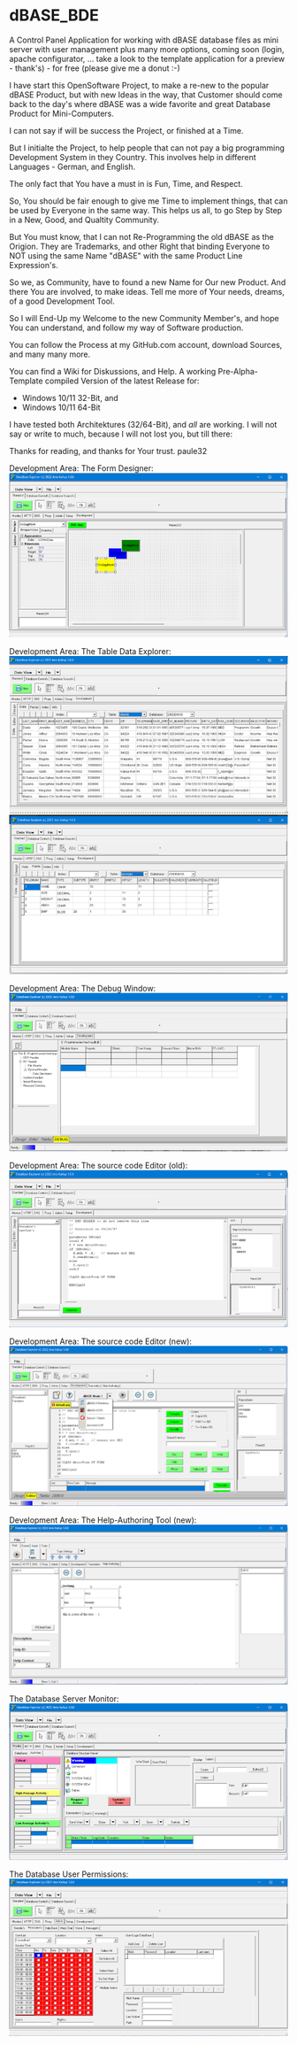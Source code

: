 # dBASE_BDE
A Control Panel Application for working with dBASE database files as mini server with
user management plus many more options, coming soon (login, apache configurator, ...
take a look to the template application for a preview - thank's) - for free
(please give me a donut :-)

I have start this OpenSoftware Project, to make a re-new to the popular dBASE Product,
but with new Ideas in the way, that Customer should come back to the day's where dBASE
was a wide favorite and great Database Product for Mini-Computers.

I can not say if will be success the Project, or finished at a Time.

But I initialte the Project, to help people that can not pay a big programming
Development System in they Country.
This involves help in different Languages - German, and English.

The only fact that You have a must in is Fun, Time, and Respect.

So, You should be fair enough to give me Time to implement things, that can
be used by Everyone in the same way.
This helps us all, to go Step by Step in a New, Good, and Qualtity Community.

But You must know, that I can not Re-Programming the old dBASE as the
Origion. They are Trademarks, and other Right that binding Everyone to NOT
using the same Name "dBASE" with the same Product Line Expression's.

So we, as Community, have to found a new Name for Our new Product.
And there You are involved, to make ideas.
Tell me more of Your needs, dreams, of a good Development Tool.

So I will End-Up my Welcome to the new Community Member's, and hope
You can understand, and follow my way of Software production.

You can follow the Process at my GitHub.com account, download Sources,
and many many more.

You can find a Wiki for Diskussions, and Help.
A working Pre-Alpha-Template compiled Version of the latest Release for:

* Windows 10/11 32-Bit, and
* Windows 10/11 64-Bit

I have tested both Architektures (32/64-Bit), and *all* are working.
I will not say or write to much, because I will not lost you, but till there:

Thanks for reading, and thanks for Your trust.
paule32 

Development Area: The Form Designer:
![DesignerPreview](src/screen.png)

Development Area: The Table Data Explorer:
![DatabaseView](src/screen2.png)
![DatabaseTableFieldView](src/screen3.png)

Development Area: The Debug Window:
![Permissions](src/screen7.png)

Development Area: The source code Editor (old):
![DesignerEditorProview](src/screen4.png)

Development Area: The source code Editor (new):
![DesignerEditorProview](src/screen8.png)

Development Area: The Help-Authoring Tool (new):
![DesignerEditorProview](src/screen9.png)

The Database Server Monitor:
![Monitor](src/screen5.png)

The Database User Permissions:
![Permissions](src/screen6.png)